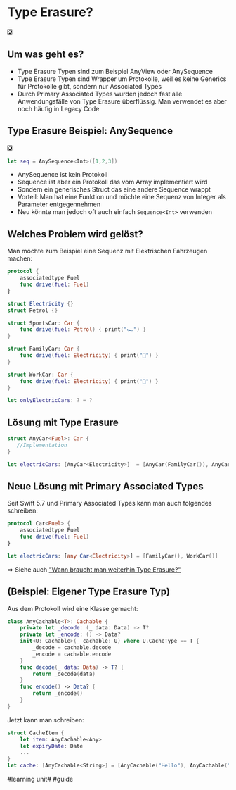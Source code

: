 # Type Erasure?
❎

## Um was geht es?
- Type Erasure Typen sind zum Beispiel AnyView oder AnySequence
- Type Erasure Typen sind Wrapper um Protokolle, weil es keine Generics für Protokolle gibt, sondern nur Associated Types
- Durch Primary Associated Types wurden jedoch fast alle Anwendungsfälle von Type Erasure überflüssig. Man verwendet es aber noch häufig in Legacy Code

## Type Erasure Beispiel: AnySequence
❎

```swift
let seq = AnySequence<Int>([1,2,3])
```

- AnySequence ist kein Protokoll
- Sequence ist aber ein Protokoll das vom Array implementiert wird
- Sondern ein generisches Struct das eine andere Sequence wrappt
- Vorteil: Man hat eine Funktion und möchte eine Sequenz von Integer als Parameter entgegennehmen
- Neu könnte man jedoch oft auch einfach `Sequence<Int>` verwenden

## Welches Problem wird gelöst?

Man möchte zum Beispiel eine Sequenz mit Elektrischen Fahrzeugen machen:

```swift
protocol {
    associatedtype Fuel
    func drive(fuel: Fuel)
}

struct Electricity {}
struct Petrol {}

struct SportsCar: Car {
    func drive(fuel: Petrol) { print("🏎️") }
}

struct FamilyCar: Car {
    func drive(fuel: Electricity) { print("🚗") }
}

struct WorkCar: Car {
    func drive(fuel: Electricity) { print("🚙") }
}

let onlyElectricCars: ? = ?
```

## Lösung mit Type Erasure

```swift
struct AnyCar<Fuel>: Car {
   //Implementation
}

let electricCars: [AnyCar<Electricity>]  = [AnyCar(FamilyCar()), AnyCar(WorkCar())]
```

## Neue Lösung mit Primary Associated Types

Seit Swift 5.7 und Primary Associated Types kann man auch folgendes schreiben:

```swift
protocol Car<Fuel> {
    associatedtype Fuel
    func drive(fuel: Fuel)
}

let electricCars: [any Car<Electricity>] = [FamilyCar(), WorkCar()]
```

=\> Siehe auch ["Wann braucht man weiterhin Type Erasure?"][1]

## (Beispiel: Eigener Type Erasure Typ)

Aus dem Protokoll wird eine Klasse gemacht:

```swift
class AnyCachable<T>: Cachable {    
    private let _decode: (_ data: Data) -> T?
    private let _encode: () -> Data?
    init<U: Cachable>(_ cachable: U) where U.CacheType == T {
        _decode = cachable.decode
        _encode = cachable.encode
    }
    func decode(_ data: Data) -> T? {
        return _decode(data)
    }
    func encode() -> Data? {
        return _encode()
    }
}
```

Jetzt kann man schreiben:

```swift
struct CacheItem {
    let item: AnyCachable<Any>
    let expiryDate: Date
    ...
}
let cache: [AnyCachable<String>] = [AnyCachable("Hello"), AnyCachable("World")]
```

[1]:	ulysses://x-callback-url/open?id=1oAvsqOUmaUbWCHZtmQPLQ

#learning unit# #guide